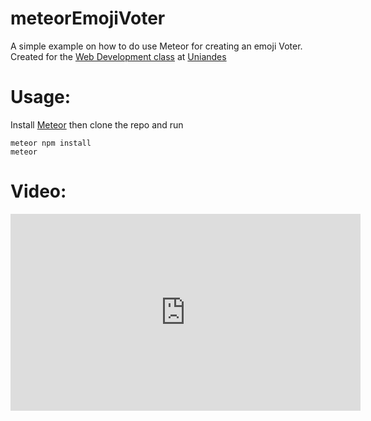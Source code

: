 # meteorEmojiVoter

A simple example on how to do use Meteor for creating an emoji Voter. Created for the [Web Development class](http://johnguerra.co/classes/webDevelopment_spring_2018/) at [Uniandes](https://sistemas.uniandes.edu.co/es/)

# Usage:

Install [Meteor](https://www.meteor.com/install) then clone the repo and run

```
meteor npm install
meteor
```

# Video:

<iframe width="560" height="315" src="https://www.youtube.com/embed/CtbjJdSGKrA" frameborder="0" allow="autoplay; encrypted-media" allowfullscreen></iframe>